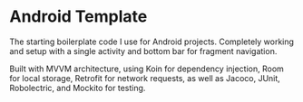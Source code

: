 # Android Template
The starting boilerplate code I use for Android projects. Completely working and setup with a single activity and bottom bar for fragment navigation. 

Built with MVVM architecture, using Koin for dependency injection, Room for local storage, Retrofit for network requests, as well as Jacoco, JUnit, Robolectric, and Mockito for testing. 
